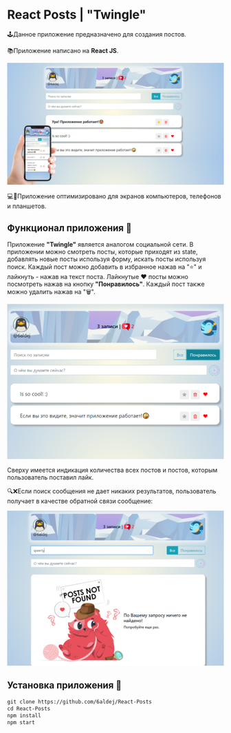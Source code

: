 # React Posts | "Twingle" 
  🕹Данное приложение предназначено для создания постов.
  
  📚Приложение написано на **React JS**.
  
  ![Image alt](https://github.com/6aldej/ImagesForProjects/blob/master/react-posts/1.jpg)
  
  💻📱Приложение оптимизировано для экранов компьютеров, телефонов и планшетов.

  ## Функционал приложения 🎢
  Приложение **"Twingle"** является аналогом социальной сети.
  В приложении можно смотреть посты, которые приходят из state, добавлять новые посты используя форму, искать посты используя поиск.
  Каждый пост можно добавить в избранное нажав на "⭐" и лайкнуть - нажав на текст поста.
  Лайкнутые ❤ посты можно посмотреть нажав на кнопку **"Понравилось"**.
  Каждый пост также можно удалить нажав на "🗑️".

  ![Image alt](https://github.com/6aldej/ImagesForProjects/blob/master/react-posts/2.png)
  
  Сверху имеется индикация количества всех постов и постов, которым пользователь поставил лайк.
  
  🔍❌Если поиск сообщения не дает никаких результатов, пользователь получает в качестве обратной связи сообщение:
  
  ![Image alt](https://github.com/6aldej/ImagesForProjects/blob/master/react-posts/3.png)

## Установка приложения 🚀

    git clone https://github.com/6aldej/React-Posts
    cd React-Posts
    npm install
    npm start
